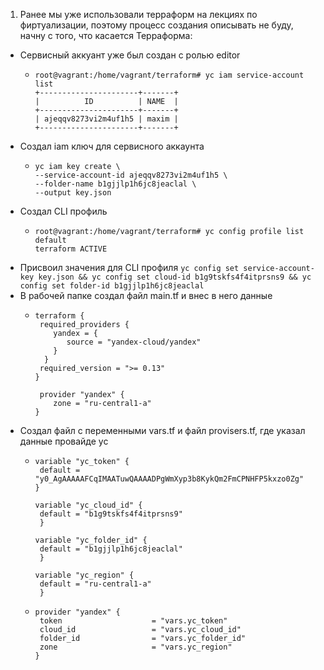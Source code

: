 1. Ранее мы уже использовали терраформ на лекциях по фиртуализации, поэтому процесс создания описывать не буду, начну с того, что касается Терраформа:
 * Сервисный аккуант уже был создан с ролью editor
    * ```
      root@vagrant:/home/vagrant/terraform# yc iam service-account list
      +----------------------+-------+
      |          ID          | NAME  |
      +----------------------+-------+
      | ajeqqv8273vi2m4uf1h5 | maxim |
      +----------------------+-------+
      ```
  * Создал iam ключ для сервисного аккаунта
      * ```
        yc iam key create \
        --service-account-id ajeqqv8273vi2m4uf1h5 \
        --folder-name b1gjjlp1h6jc8jeaclal \
        --output key.json
        ```
   * Создал CLI профиль
      * ```
        root@vagrant:/home/vagrant/terraform# yc config profile list
        default
        terraform ACTIVE
        ```
   * Присвоил значения для CLI профиля ``yc config set service-account-key key.json && yc config set cloud-id b1g9tskfs4f4itprsns9 && yc config set folder-id b1gjjlp1h6jc8jeaclal``
   * В рабочей папке создал файл main.tf и внес в него данные
      * ```
        terraform {
         required_providers {
            yandex = {
               source = "yandex-cloud/yandex"
            }
          }
         required_version = ">= 0.13"
        }

         provider "yandex" {
            zone = "ru-central1-a"
        }
        ```
   * Создал файл с переменными vars.tf и файл provisers.tf, где указал данные провайде yc
      * ```
        variable "yc_token" {
         default = "y0_AgAAAAAFCqIMAATuwQAAAADPgWmXyp3b8KykQm2FmCPNHFP5kxzo0Zg"
        }

        variable "yc_cloud_id" {
         default = "b1g9tskfs4f4itprsns9"
         }

        variable "yc_folder_id" {
         default = "b1gjjlp1h6jc8jeaclal"
         }

        variable "yc_region" {
         default = "ru-central1-a"
         }
        ```
       * ```
         provider "yandex" {
          token                    = "vars.yc_token"
          cloud_id                 = "vars.yc_cloud_id"
          folder_id                = "vars.yc_folder_id"
          zone                     = "vars.yc_region"
         }
         ```

